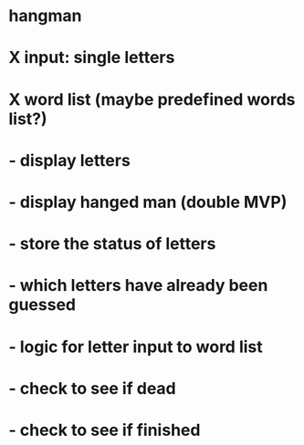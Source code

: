 # hangman
#   X input: single letters
#   X word list (maybe predefined words list?)
#   - display letters
#   - display hanged man (double MVP)
#   - store the status of letters
#   - which letters have already been guessed
#   - logic for letter input to word list
#   - check to see if dead
#   - check to see if finished